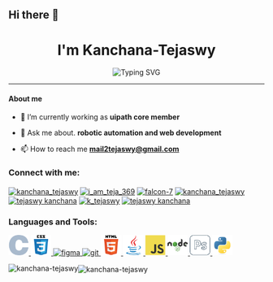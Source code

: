 ## Hi there 👋

<h1 align="center"> I'm Kanchana-Tejaswy</h1>
<!---<h3 align="center">A passionate frontend developer from India</h3> 
<img align="right" alt="Coding" width="400" src="https://cdn.dribbble.com/users/1162077/screenshots/3848914/programmer.gif "> --->
<p align="center">
  <img src="https://readme-typing-svg.herokuapp.com?size=22&duration=4000&color=00C4FF&center=true&vCenter=true&width=600&lines=🚀+Passionate+about+AI+%26+Automation;💡+Problem+Solver+and+Quick+Learner;🎯+Building+Projects+in+RPA;📚+Always+Exploring+New+Technologies;2D+Animator;Web+Developer;" alt="Typing SVG" />
</p>  


------------
<!----
<p align="left"> <img src="https://komarev.com/ghpvc/?username=kanchana-tejaswy&label=Profile%20views&color=0e75b6&style=flat" alt="kanchana-tejaswy" /> </p>
---->


#### About me 
- 🔭 I’m currently working as **uipath core member**

- 💬 Ask me about. **robotic automation and web development**

- 📫 How to reach me **mail2tejaswy@gmail.com**

<h3 align="left">Connect with me:</h3>
<p align="left">
<a href="https://www.linkedin.com/in/tejaswy-kanchana-810740327/" target="blank"><img align="center" src="https://raw.githubusercontent.com/rahuldkjain/github-profile-readme-generator/master/src/images/icons/Social/linked-in-alt.svg" alt="kanchana_tejaswy" height="30" width="40" /></a>
<a href="https://instagram.com/i_am_teja_369" target="blank"><img align="center" src="https://raw.githubusercontent.com/rahuldkjain/github-profile-readme-generator/master/src/images/icons/Social/instagram.svg" alt="i_am_teja_369" height="30" width="40" /></a>
<a href="https://www.youtube.com/c/falcon-7" target="blank"><img align="center" src="https://raw.githubusercontent.com/rahuldkjain/github-profile-readme-generator/master/src/images/icons/Social/youtube.svg" alt="falcon-7" height="30" width="40" /></a>
<a href="https://www.codechef.com/users/kanchana_tejaswy" target="blank"><img align="center" src="https://cdn.jsdelivr.net/npm/simple-icons@3.1.0/icons/codechef.svg" alt="kanchana_tejaswy" height="30" width="40" /></a>
<a href="https://www.hackerrank.com/tejaswy kanchana" target="blank"><img align="center" src="https://raw.githubusercontent.com/rahuldkjain/github-profile-readme-generator/master/src/images/icons/Social/hackerrank.svg" alt="tejaswy kanchana" height="30" width="40" /></a>
<a href="https://www.leetcode.com/k_tejaswy" target="blank"><img align="center" src="https://raw.githubusercontent.com/rahuldkjain/github-profile-readme-generator/master/src/images/icons/Social/leet-code.svg" alt="k_tejaswy" height="30" width="40" /></a>
<a href="https://auth.geeksforgeeks.org/user/tejaswy kanchana" target="blank"><img align="center" src="https://raw.githubusercontent.com/rahuldkjain/github-profile-readme-generator/master/src/images/icons/Social/geeks-for-geeks.svg" alt="tejaswy kanchana" height="30" width="40" /></a>
</p>

<h3 align="left">Languages and Tools:</h3>
<p align="left"> <a href="https://www.cprogramming.com/" target="_blank" rel="noreferrer"> <img src="https://raw.githubusercontent.com/devicons/devicon/master/icons/c/c-original.svg" alt="c" width="40" height="40"/> </a> <a href="https://www.w3schools.com/css/" target="_blank" rel="noreferrer"> <img src="https://raw.githubusercontent.com/devicons/devicon/master/icons/css3/css3-original-wordmark.svg" alt="css3" width="40" height="40"/> </a> <a href="https://www.figma.com/" target="_blank" rel="noreferrer"> <img src="https://www.vectorlogo.zone/logos/figma/figma-icon.svg" alt="figma" width="40" height="40"/> </a> <a href="https://git-scm.com/" target="_blank" rel="noreferrer"> <img src="https://www.vectorlogo.zone/logos/git-scm/git-scm-icon.svg" alt="git" width="40" height="40"/> </a> <a href="https://www.w3.org/html/" target="_blank" rel="noreferrer"> <img src="https://raw.githubusercontent.com/devicons/devicon/master/icons/html5/html5-original-wordmark.svg" alt="html5" width="40" height="40"/> </a> <a href="https://www.java.com" target="_blank" rel="noreferrer"> <img src="https://raw.githubusercontent.com/devicons/devicon/master/icons/java/java-original.svg" alt="java" width="40" height="40"/> </a> <a href="https://developer.mozilla.org/en-US/docs/Web/JavaScript" target="_blank" rel="noreferrer"> <img src="https://raw.githubusercontent.com/devicons/devicon/master/icons/javascript/javascript-original.svg" alt="javascript" width="40" height="40"/> </a> <a href="https://nodejs.org" target="_blank" rel="noreferrer"> <img src="https://raw.githubusercontent.com/devicons/devicon/master/icons/nodejs/nodejs-original-wordmark.svg" alt="nodejs" width="40" height="40"/> </a> <a href="https://www.photoshop.com/en" target="_blank" rel="noreferrer"> <img src="https://raw.githubusercontent.com/devicons/devicon/master/icons/photoshop/photoshop-line.svg" alt="photoshop" width="40" height="40"/> </a> <a href="https://www.python.org" target="_blank" rel="noreferrer"> <img src="https://raw.githubusercontent.com/devicons/devicon/master/icons/python/python-original.svg" alt="python" width="40" height="40"/> </a> </p>

<p><img align="left" src="https://github-readme-stats.vercel.app/api/top-langs?username=kanchana-tejaswy&show_icons=true&locale=en&layout=compact" alt="kanchana-tejaswy" /></p>
<!-----
<p>&nbsp;<img align="center" src="https://github-readme-stats.vercel.app/api?username=kanchana-tejaswy&show_icons=true&locale=en" alt="kanchana-tejaswy" /></p> ---->

<p><img align="center" src="https://github-readme-streak-stats.herokuapp.com/?user=kanchana-tejaswy&" alt="kanchana-tejaswy" /></p>
